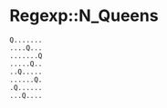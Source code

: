# Regexp::N_Queens

<!-- %% svg-grid: code -->

~~~~
Q.......
....Q...
.......Q
.....Q..
..Q.....
......Q.
.Q......
...Q....
~~~~
